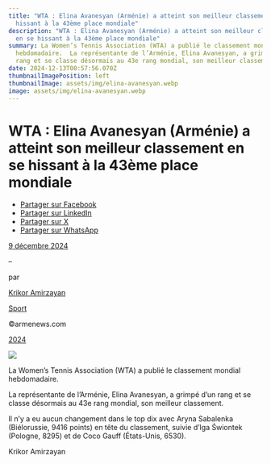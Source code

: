```yaml
---
title: "WTA : Elina Avanesyan (Arménie) a atteint son meilleur classement en se
  hissant à la 43ème place mondiale"
description: "WTA : Elina Avanesyan (Arménie) a atteint son meilleur classement
  en se hissant à la 43ème place mondiale"
summary: La Women’s Tennis Association (WTA) a publié le classement mondial
  hebdomadaire.  La représentante de l’Arménie, Elina Avanesyan, a grimpé d’un
  rang et se classe désormais au 43e rang mondial, son meilleur classement.
date: 2024-12-13T00:57:56.070Z
thumbnailImagePosition: left
thumbnailImage: assets/img/elina-avanesyan.webp
image: assets/img/elina-avanesyan.webp
---
```

<!--StartFragment-->

# WTA : Elina Avanesyan (Arménie) a atteint son meilleur classement en se hissant à la 43ème place mondiale

* [Partager sur Facebook](https://www.facebook.com/sharer/sharer.php?u=https%3A%2F%2Fwww.armenews.com%2Fwta-elina-avanesyan-armenie-a-atteint-son-meilleur-classement-en-se-hissant-a-la-43eme-place-mondiale%2F&title=WTA%20%3A%20Elina%20Avanesyan%20%28Arm%C3%A9nie%29%20a%20atteint%20son%20meilleur%20classement%20en%20se%20hissant%20%C3%A0%20la%2043%C3%A8me%20place%20mondiale)
* [Partager sur LinkedIn](https://www.linkedin.com/shareArticle?mini=true&url=https%3A%2F%2Fwww.armenews.com%2Fwta-elina-avanesyan-armenie-a-atteint-son-meilleur-classement-en-se-hissant-a-la-43eme-place-mondiale%2F&title=WTA%20%3A%20Elina%20Avanesyan%20%28Arm%C3%A9nie%29%20a%20atteint%20son%20meilleur%20classement%20en%20se%20hissant%20%C3%A0%20la%2043%C3%A8me%20place%20mondiale)
* [Partager sur X](https://x.com/share?url=https%3A%2F%2Fwww.armenews.com%2Fwta-elina-avanesyan-armenie-a-atteint-son-meilleur-classement-en-se-hissant-a-la-43eme-place-mondiale%2F&text=WTA%20%3A%20Elina%20Avanesyan%20%28Arm%C3%A9nie%29%20a%20atteint%20son%20meilleur%20classement%20en%20se%20hissant%20%C3%A0%20la%2043%C3%A8me%20place%20mondiale)
* [Partager sur WhatsApp](https://api.whatsapp.com/send?text=WTA%20%3A%20Elina%20Avanesyan%20%28Arm%C3%A9nie%29%20a%20atteint%20son%20meilleur%20classement%20en%20se%20hissant%20%C3%A0%20la%2043%C3%A8me%20place%20mondiale%20%E2%80%94%20https%3A%2F%2Fwww.armenews.com%2Fwta-elina-avanesyan-armenie-a-atteint-son-meilleur-classement-en-se-hissant-a-la-43eme-place-mondiale%2F)

[9 décembre 2024](https://www.armenews.com/wta-elina-avanesyan-armenie-a-atteint-son-meilleur-classement-en-se-hissant-a-la-43eme-place-mondiale/)

–

par

[Krikor Amirzayan](https://www.armenews.com/author/krikor56/)

[Sport](https://www.armenews.com/categorie/sport/)

©armenews.com

[2024](https://www.armenews.com/wta-elina-avanesyan-armenie-a-atteint-son-meilleur-classement-en-se-hissant-a-la-43eme-place-mondiale/)

![](https://www.armenews.com/wp-content/uploads/2024/12/154881.webp)

La Women’s Tennis Association (WTA) a publié le classement mondial hebdomadaire.

La représentante de l’Arménie, Elina Avanesyan, a grimpé d’un rang et se classe désormais au 43e rang mondial, son meilleur classement.

Il n’y a eu aucun changement dans le top dix avec Aryna Sabalenka (Biélorussie, 9416 points) en tête du classement, suivie d’Iga Świontek (Pologne, 8295) et de Coco Gauff (États-Unis, 6530).

Krikor Amirzayan

<!--EndFragment-->